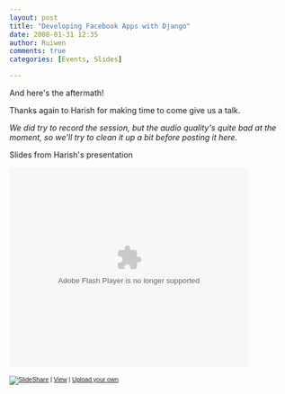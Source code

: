 ```yaml
---
layout: post
title: "Developing Facebook Apps with Django"
date: 2008-01-31 12:35
author: Ruiwen
comments: true
categories: [Events, Slides]

---
```

And here's the aftermath!

Thanks again to Harish for making time to come give us a talk.

<em>We did try to record the session, but the audio quality's quite bad at the moment, so we'll try to clean it up a bit before posting it here.</em>

Slides from Harish's presentation

<p style="width:425px;text-align:center" id="__ss_241834">

<object style="margin:0px" height="355" width="425"><param name="movie" value="http://static.slideshare.net/swf/ssplayer2.swf?doc=developing-facebook-apps-1201331361823577-3"/>
<param name="allowFullScreen" value="true"/><param name="allowScriptAccess" value="always"/><embed src="http://static.slideshare.net/swf/ssplayer2.swf?doc=developing-facebook-apps-1201331361823577-3" type="application/x-shockwave-flash" allowscriptaccess="always" allowfullscreen="true" width="425" height="355"></embed></object>

<p style="font-size:11px;font-family:tahoma,arial;height:26px;padding-top:2px;"><a href="http://www.slideshare.net/?src=embed"><img src="http://static.slideshare.net/swf/logo_embd.png" style="border:0px none;margin-bottom:-5px" alt="SlideShare"/></a> | <a href="" title="View this slideshow on SlideShare">View</a> | <a href="http://www.slideshare.net/upload">Upload your own</a></p></p>
